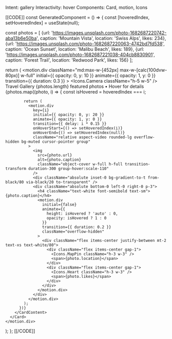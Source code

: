 Intent: gallery
Interactivity: hover
Components: Card, motion, Icons

[[CODE]]
const GeneratedComponent = () => {
  const [hoveredIndex, setHoveredIndex] = useState(null);
  
  const photos = [
    {url: 'https://images.unsplash.com/photo-1682687220742-aba13b6e50ba', caption: 'Mountain Vista', location: 'Swiss Alps', likes: 234},
    {url: 'https://images.unsplash.com/photo-1682687220063-4742bd7fd538', caption: 'Ocean Sunset', location: 'Malibu Beach', likes: 189},
    {url: 'https://images.unsplash.com/photo-1682687221038-404cb8830901', caption: 'Forest Trail', location: 'Redwood Park', likes: 156}
  ];
  
  return (
    <motion.div
      className="md:max-w-[452px] max-w-[calc(100dvw-80px)] w-full"
      initial={{ opacity: 0, y: 10 }}
      animate={{ opacity: 1, y: 0 }}
      transition={{ duration: 0.3 }}
    >
      <Card className="bg-gradient-to-br from-amber-50/50 to-amber-100/30 dark:from-amber-950/50 dark:to-amber-900/30">
        <CardHeader>
          <CardTitle className="flex items-center gap-2">
            <Icons.Camera className="h-5 w-5" />
            Travel Gallery
          </CardTitle>
          <CardDescription>{photos.length} featured photos • Hover for details</CardDescription>
        </CardHeader>
        <CardContent className="space-y-3">
          {photos.map((photo, i) => {
            const isHovered = hoveredIndex === i;
            
            return (
              <motion.div
                key={i}
                initial={{ opacity: 0, y: 20 }}
                animate={{ opacity: 1, y: 0 }}
                transition={{ delay: i * 0.15 }}
                onHoverStart={() => setHoveredIndex(i)}
                onHoverEnd={() => setHoveredIndex(null)}
                className="relative aspect-video rounded-lg overflow-hidden bg-muted cursor-pointer group"
              >
                <img 
                  src={photo.url} 
                  alt={photo.caption}
                  className="object-cover w-full h-full transition-transform duration-300 group-hover:scale-110"
                />
                <div className="absolute inset-0 bg-gradient-to-t from-black/80 via-black/20 to-transparent" />
                <div className="absolute bottom-0 left-0 right-0 p-3">
                  <h4 className="text-white font-semibold text-sm">{photo.caption}</h4>
                  <motion.div
                    initial={false}
                    animate={{ 
                      height: isHovered ? 'auto' : 0,
                      opacity: isHovered ? 1 : 0
                    }}
                    transition={{ duration: 0.2 }}
                    className="overflow-hidden"
                  >
                    <div className="flex items-center justify-between mt-2 text-xs text-white/80">
                      <div className="flex items-center gap-1">
                        <Icons.MapPin className="h-3 w-3" />
                        <span>{photo.location}</span>
                      </div>
                      <div className="flex items-center gap-1">
                        <Icons.Heart className="h-3 w-3" />
                        <span>{photo.likes}</span>
                      </div>
                    </div>
                  </motion.div>
                </div>
              </motion.div>
            );
          })}
        </CardContent>
      </Card>
    </motion.div>
  );
};
[[/CODE]]

